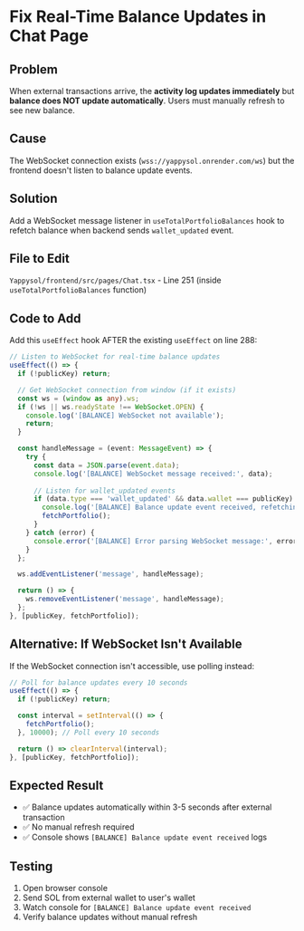 # Fix Real-Time Balance Updates in Chat Page

## Problem
When external transactions arrive, the **activity log updates immediately** but **balance does NOT update automatically**. Users must manually refresh to see new balance.

## Cause
The WebSocket connection exists (`wss://yappysol.onrender.com/ws`) but the frontend doesn't listen to balance update events.

## Solution
Add a WebSocket message listener in `useTotalPortfolioBalances` hook to refetch balance when backend sends `wallet_updated` event.

## File to Edit
`Yappysol/frontend/src/pages/Chat.tsx` - Line 251 (inside `useTotalPortfolioBalances` function)

## Code to Add
Add this `useEffect` hook AFTER the existing `useEffect` on line 288:

```typescript
// Listen to WebSocket for real-time balance updates
useEffect(() => {
  if (!publicKey) return;

  // Get WebSocket connection from window (if it exists)
  const ws = (window as any).ws;
  if (!ws || ws.readyState !== WebSocket.OPEN) {
    console.log('[BALANCE] WebSocket not available');
    return;
  }

  const handleMessage = (event: MessageEvent) => {
    try {
      const data = JSON.parse(event.data);
      console.log('[BALANCE] WebSocket message received:', data);
      
      // Listen for wallet_updated events
      if (data.type === 'wallet_updated' && data.wallet === publicKey) {
        console.log('[BALANCE] Balance update event received, refetching...');
        fetchPortfolio();
      }
    } catch (error) {
      console.error('[BALANCE] Error parsing WebSocket message:', error);
    }
  };

  ws.addEventListener('message', handleMessage);

  return () => {
    ws.removeEventListener('message', handleMessage);
  };
}, [publicKey, fetchPortfolio]);
```

## Alternative: If WebSocket Isn't Available
If the WebSocket connection isn't accessible, use polling instead:

```typescript
// Poll for balance updates every 10 seconds
useEffect(() => {
  if (!publicKey) return;

  const interval = setInterval(() => {
    fetchPortfolio();
  }, 10000); // Poll every 10 seconds

  return () => clearInterval(interval);
}, [publicKey, fetchPortfolio]);
```

## Expected Result
- ✅ Balance updates automatically within 3-5 seconds after external transaction
- ✅ No manual refresh required
- ✅ Console shows `[BALANCE] Balance update event received` logs

## Testing
1. Open browser console
2. Send SOL from external wallet to user's wallet
3. Watch console for `[BALANCE] Balance update event received`
4. Verify balance updates without manual refresh

